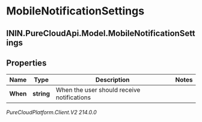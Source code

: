 # MobileNotificationSettings

## ININ.PureCloudApi.Model.MobileNotificationSettings

## Properties

|Name | Type | Description | Notes|
|------------ | ------------- | ------------- | -------------|
| **When** | **string** | When the user should receive notifications | |



_PureCloudPlatform.Client.V2 214.0.0_

